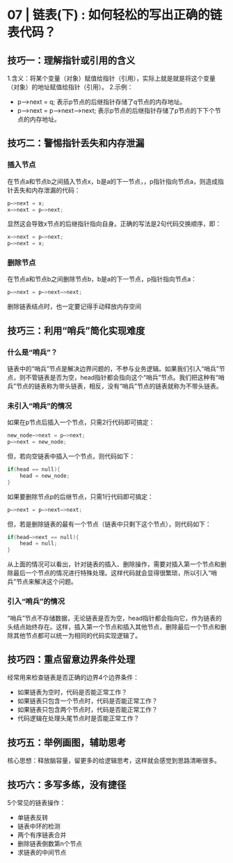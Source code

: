# 07 | 链表(下) : 如何轻松的写出正确的链表代码？



 ## 技巧一：理解指针或引用的含义
1.含义：将某个变量（对象）赋值给指针（引用），实际上就是就是将这个变量（对象）的地址赋值给指针（引用）。
2.示例：

+ p—>next = q; 表示p节点的后继指针存储了q节点的内存地址。
+ p—>next = p—>next—>next; 表示p节点的后继指针存储了p节点的下下个节点的内存地址。

## 技巧二：警惕指针丢失和内存泄漏

### 插入节点
在节点a和节点b之间插入节点x，b是a的下一节点，，p指针指向节点a，则造成指针丢失和内存泄漏的代码：

```c
p—>next = x;
x—>next = p—>next;
```

 显然这会导致x节点的后继指针指向自身。正确的写法是2句代码交换顺序，即：

```c
x—>next = p—>next;
p—>next = x;
```

### 删除节点
在节点a和节点b之间删除节点b，b是a的下一节点，p指针指向节点a：

```c
p—>next = p—>next—>next;
```

删除链表结点时，也一定要记得手动释放内存空间
 

## 技巧三：利用“哨兵”简化实现难度
###  什么是“哨兵”？

链表中的“哨兵”节点是解决边界问题的，不参与业务逻辑。如果我们引入“哨兵”节点，则不管链表是否为空，head指针都会指向这个“哨兵”节点。我们把这种有“哨兵”节点的链表称为带头链表，相反，没有“哨兵”节点的链表就称为不带头链表。

### 未引入“哨兵”的情况

如果在p节点后插入一个节点，只需2行代码即可搞定：

```c++
new_node—>next = p—>next;
p—>next = new_node;
```

但，若向空链表中插入一个节点，则代码如下：

```c
if(head == null){
	head = new_node;
}
```

如果要删除节点p的后继节点，只需1行代码即可搞定：

```c
p—>next = p—>next—>next;
```

但，若是删除链表的最有一个节点（链表中只剩下这个节点），则代码如下：

```c
if(head—>next == null){
	head = null;
}
```

从上面的情况可以看出，针对链表的插入、删除操作，需要对插入第一个节点和删除最后一个节点的情况进行特殊处理。这样代码就会显得很繁琐，所以引入“哨兵”节点来解决这个问题。

### 引入“哨兵”的情况

“哨兵”节点不存储数据，无论链表是否为空，head指针都会指向它，作为链表的头结点始终存在。这样，插入第一个节点和插入其他节点，删除最后一个节点和删除其他节点都可以统一为相同的代码实现逻辑了。
## 技巧四：重点留意边界条件处理

经常用来检查链表是否正确的边界4个边界条件：

+ 如果链表为空时，代码是否能正常工作？
+ 如果链表只包含一个节点时，代码是否能正常工作？
+ 如果链表只包含两个节点时，代码是否能正常工作？
+ 代码逻辑在处理头尾节点时是否能正常工作？

## 技巧五：举例画图，辅助思考
核心思想：释放脑容量，留更多的给逻辑思考，这样就会感觉到思路清晰很多。

## 技巧六：多写多练，没有捷径
5个常见的链表操作：

+ 单链表反转
+ 链表中环的检测
+ 两个有序链表合并
+ 删除链表倒数第n个节点
+ 求链表的中间节点

